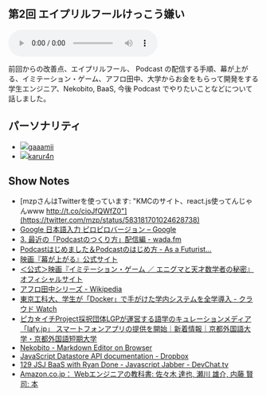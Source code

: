 ## 第2回 エイプリルフールけっこう嫌い

<audio src="https://mokumokucloud.github.io/podcasting/audios/2015/04/kumocast_02.mp3" controls>
<a href="https://mokumokucloud.github.io/podcasting/audios/2015/04/kumocast_02.mp3" target="_blank"a href="https://mokumokucloud.github.io/podcasting/audios/2015/04/kumocast_02.mp3" target="_blank">エピソードを聴く</a>
</audio>

前回からの改善点、エイプリルフール、 Podcast の配信する手順、幕が上がる、イミテーション・ゲーム、アフロ田中、大学からお金をもらって開発をする学生エンジニア、Nekobito, BaaS, 今後 Podcast でやりたいことなどについて話しました。

## パーソナリティ

<ul class="personality-box">
<li class="personality"><a href="https://twitter.com/gaaamii"><img class="avatar" src="https://avatars3.githubusercontent.com/u/4538656?v=3&s=80"><span>gaaamii</span>
</a>
</li>
<li class="personality"><a href="https://twitter.com/karur4n"><img class="avatar" src="https://avatars3.githubusercontent.com/u/6816398?v=3&s=80"><span>karur4n</span>
</a>
</li>
</ul>

## Show Notes

- [mzpさんはTwitterを使っています: "KMCのサイト、react.js使ってんじゃんwww http://t.co/cioJfQWfZ0"](https://twitter.com/mzp/status/583181701024628738)
- [Google 日本語入力 ピロピロバージョン – Google](https://www.google.co.jp/ime/___o/)
- [3. 最近の「Podcastのつくり方」配信編 - wada.fm](http://wada.fm/ep003/)
- [Podcastはじめました＆Podcastのはじめ方 - As a Futurist...](http://blog.riywo.com/2013/02/22/132712)
- [映画『幕が上がる』公式サイト](http://www.makuga-agaru.jp/)
- [＜公式＞映画『イミテーション・ゲーム ／ エニグマと天才数学者の秘密』オフィシャルサイト](http://imitationgame.gaga.ne.jp/)
- [アフロ田中シリーズ - Wikipedia](http://ja.wikipedia.org/wiki/%E3%82%A2%E3%83%95%E3%83%AD%E7%94%B0%E4%B8%AD%E3%82%B7%E3%83%AA%E3%83%BC%E3%82%BA)
- [東京工科大、学生が「Docker」で手がけた学内システムを全学導入 - クラウド Watch](http://cloud.watch.impress.co.jp/docs/news/20150122_684924.html)
- [ピカ☆イチProject採択団体LGPが運営する語学のキュレーションメディア「lafy.jp」 スマートフォンアプリの提供を開始｜新着情報｜京都外国語大学・京都外国語短期大学](https://www.kufs.ac.jp/news/detail.html?id=Eq7LwtFI)
- [Nekobito - Markdown Editor on Browser](https://nekobito.github.io/)
- [JavaScript Datastore API documentation - Dropbox](https://www.dropbox.com/developers/datastore/docs/js)
- [129 JSJ BaaS with Ryan Done - Javascript Jabber - DevChat.tv](http://devchat.tv/js-jabber/129-jsj-baas-with-ryan-done)
- [Amazon.co.jp： Webエンジニアの教科書: 佐々木 達也, 瀬川 雄介, 内藤 賢司: 本](http://www.amazon.co.jp/Web%E3%82%A8%E3%83%B3%E3%82%B8%E3%83%8B%E3%82%A2%E3%81%AE%E6%95%99%E7%A7%91%E6%9B%B8-%E4%BD%90%E3%80%85%E6%9C%A8-%E9%81%94%E4%B9%9F/dp/4863541686)
